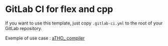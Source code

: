 # GitLab CI for flex and cpp

If you want to use this template, just copy `.gitlab-ci.yml` to the root of your GitLab repository.

Exemple of use case : [aTHO_ compiler](https://gitlab.com/aTHO_/ue_compilateur)
